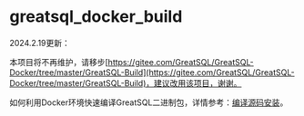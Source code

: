 # greatsql_docker_build

2024.2.19更新：

本项目将不再维护，请移步[https://gitee.com/GreatSQL/GreatSQL-Docker/tree/master/GreatSQL-Build](https://gitee.com/GreatSQL/GreatSQL-Docker/tree/master/GreatSQL-Build)，建议改用该项目，谢谢。

如何利用Docker环境快速编译GreatSQL二进制包，详情参考：[编译源码安装](https://greatsql.cn/docs/8032-25/user-manual/4-install-guide/6-install-with-source-code.html)。
